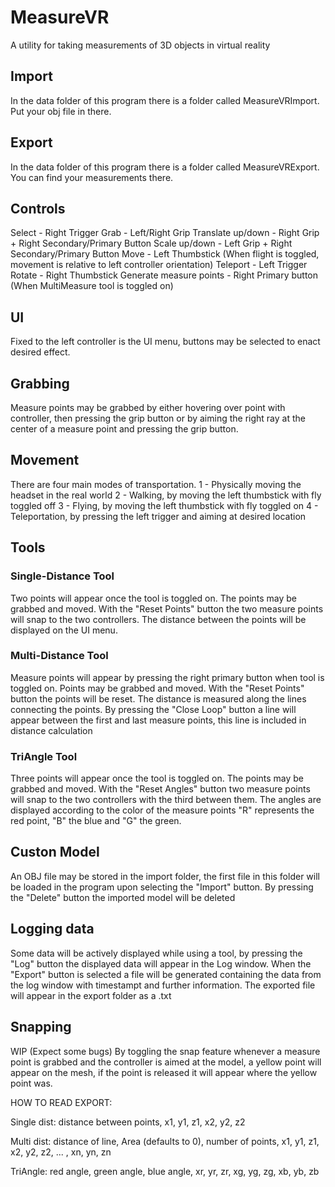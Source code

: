 # MeasureVR
A utility for taking measurements of 3D objects in virtual reality

## Import
In the data folder of this program there is a folder called MeasureVRImport. Put your obj file in there.

## Export
In the data folder of this program there is a folder called MeasureVRExport. You can find your measurements there.

## Controls
Select - Right Trigger
Grab - Left/Right Grip
Translate up/down - Right Grip + Right Secondary/Primary Button
Scale up/down - Left Grip + Right Secondary/Primary Button
Move - Left Thumbstick (When flight is toggled, movement is relative to left controller orientation)
Teleport - Left Trigger
Rotate - Right Thumbstick
Generate measure points - Right Primary button (When MultiMeasure tool is toggled on)

## UI
Fixed to the left controller is the UI menu, buttons may be selected to enact desired effect.

## Grabbing
Measure points may be grabbed by either hovering over point with controller, 
then pressing the grip button or by aiming the right ray at the center of a measure point and pressing the grip button.

## Movement
There are four main modes of transportation.
1 - Physically moving the headset in the real world
2 - Walking, by moving the left thumbstick with fly toggled off
3 - Flying, by moving the left thumbstick with fly toggled on
4 - Teleportation, by pressing the left trigger and aiming at desired location

## Tools
### Single-Distance Tool
Two points will appear once the tool is toggled on.
The points may be grabbed and moved. With the "Reset Points" button the two measure points will snap to the two controllers.
The distance between the points will be displayed on the UI menu.

### Multi-Distance Tool
Measure points will appear by pressing the right primary button when tool is toggled on.
Points may be grabbed and moved. With the "Reset Points" button the points will be reset.
The distance is measured along the lines connecting the points.
By pressing the "Close Loop" button a line will appear between the first and last measure points, this line is included in distance calculation

### TriAngle Tool
Three points will appear once the tool is toggled on.
The points may be grabbed and moved. With the "Reset Angles" button two measure points will snap to the two controllers with the third between them.
The angles are displayed according to the color of the measure points "R" represents the red point, "B" the blue and "G" the green.

## Custon Model
An OBJ file may be stored in the import folder, the first file in this folder will be loaded in the program upon selecting the "Import" button.
By pressing the "Delete" button the imported model will be deleted

## Logging data
Some data will be actively displayed while using a tool, by pressing the "Log" button the displayed data will appear in the Log window.
When the "Export" button is selected a file will be generated containing the data from the log window with timestampt and further information.
The exported file will appear in the export folder as a .txt

## Snapping
WIP (Expect some bugs)
By toggling the snap feature whenever a measure point is grabbed and the controller is aimed at the model, a yellow point will appear on the mesh, 
if the point is released it will appear where the yellow point was.

HOW TO READ EXPORT:

Single dist: distance between points, x1, y1, z1, x2, y2, z2

Multi dist: distance of line, Area (defaults to 0), number of points, x1, y1, z1, x2, y2, z2, ... , xn, yn, zn

TriAngle: red angle, green angle, blue angle, xr, yr, zr, xg, yg, zg, xb, yb, zb
